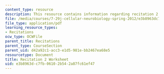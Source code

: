 ```yaml
---
content_type: resource
description: This resource contains information regarding recitation 2 worksheet
file: /media/courses/7-29j-cellular-neurobiology-spring-2012/e3b8963dc7fb06102b542a87fc61ef47_MIT7_29JS12_Recitation2.pdf
file_type: application/pdf
learning_resource_types:
- Recitations
ocw_type: OCWFile
parent_title: Recitations
parent_type: CourseSection
parent_uid: d42a92c1-acc3-e1d5-981e-bb2467ea68e5
resourcetype: Document
title: Recitation 2 Worksheet
uid: e3b8963d-c7fb-0610-2b54-2a87fc61ef47
---
```

